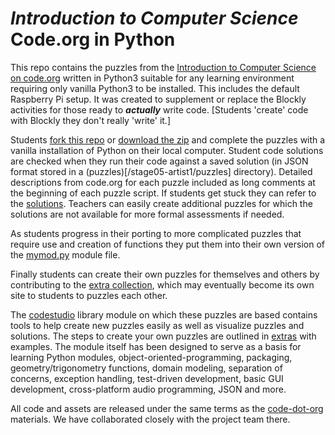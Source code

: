 *Introduction to Computer Science*<br>Code.org in Python
========================================================

This repo contains the puzzles from the [Introduction to Computer Science
on code.org](http://learn.code.org/s/1) written in Python3 suitable for
any learning environment requiring only vanilla Python3 to be installed.
This includes the default Raspberry Pi setup. It was created to supplement
or replace the Blockly activities for those ready to ***actually*** write
 code. [Students 'create' code with Blockly they don't really 'write'
it.]

Students [fork this
repo](http://github.com/skilstak/code-dot-org-python/fork)
or [download the
zip](http://github.com/skilstak/code-dot-org-python/archive/master.zip)
and complete the puzzles with a vanilla installation of Python on
their local computer. Student code solutions are checked when they
run their code against a saved solution (in JSON format stored in a
(puzzles)[/stage05-artist1/puzzles] directory). Detailed descriptions
from code.org for each puzzle included as long comments at the beginning
of each puzzle script. If students get stuck they can refer to the
[solutions](/solutions). Teachers can easily create additional puzzles
for which the solutions are not available for more formal assessments
if needed.

As students progress in their porting to more complicated puzzles that
require use and creation of functions they put them into their own
version of the [mymod.py](mymod.py) module file.

Finally students can create their own puzzles for themselves
and others by contributing to the [extra collection](/extra), which may
eventually become its own site to students to puzzles each other.

The [codestudio](/codestudio) library module on which these puzzles
are based contains tools to help create new puzzles easily as well as
visualize puzzles and solutions. The steps to create your own puzzles
are outlined in [extras](/extra) with examples. The module itself
has been designed to serve as a basis for learning Python modules,
object-oriented-programming, packaging, geometry/trigonometry functions,
domain modeling, separation of concerns, exception handling, test-driven
development, basic GUI development, cross-platform audio programming,
JSON and more.

All code and assets are released under the same terms as the
[code-dot-org](http://github.com/code-dot-org) materials. We have
collaborated closely with the project team there.
